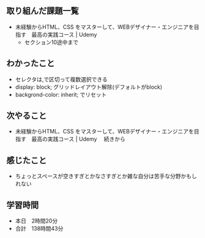 ## 取り組んだ課題一覧
- 未経験からHTML、CSS をマスターして、WEBデザイナー・エンジニアを目指す　最高の実践コース | Udemy 
    - セクション10途中まで
## わかったこと
- セレクタは,で区切って複数選択できる
- display: block; グリッドレイアウト解除(デフォルトがblock)
- backgrond-color: inherit; でリセット
## 次やること
- 未経験からHTML、CSS をマスターして、WEBデザイナー・エンジニアを目指す　最高の実践コース | Udemy 　続きから
## 感じたこと
- ちょっとスペースが空きすぎとかなさすぎとか雑な自分は苦手な分野かもしれない
## 学習時間
- 本日　2時間20分
- 合計　138時間43分